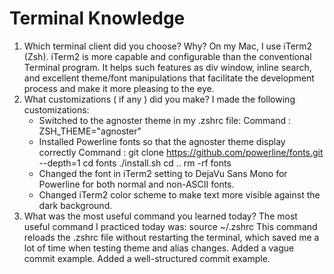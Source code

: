 # Terminal Knowledge

1. Which terminal client did you choose? Why?
   On my Mac, I use iTerm2 (Zsh). iTerm2 is more capable and configurable than the conventional Terminal program. It helps such features as div window, inline search, and excellent theme/font manipulations that facilitate the development process and make it more pleasing to the eye.
2. What customizations ( if any ) did you make?
   I made the following customizations:
   - Switched to the agnoster theme in my .zshrc file:
     Command : ZSH_THEME="agnoster"
   - Installed Powerline fonts so that the agnoster theme display correctly
     Command : git clone <https://github.com/powerline/fonts.git> --depth=1
     cd fonts
     ./install.sh
     cd ..
     rm -rf fonts
   - Changed the font in iTerm2 setting to DejaVu Sans Mono for Powerline for both normal and non-ASCII fonts.
   - Changed iTerm2 color scheme to make text more visible against the dark background.
3. What was the most useful command you learned today?
   The most useful command I practiced today was:
   source ~/.zshrc
   This command reloads the .zshrc file without restarting the terminal, which saved me a lot of time when testing theme and alias changes.
   Added a vague commit example.
   Added a well-structured commit example.
